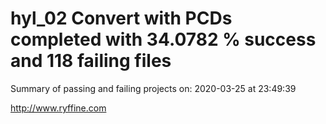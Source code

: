 # hyl_02 Convert with PCDs completed with 34.0782 % success and 118 failing files

Summary of passing and failing projects on: 2020-03-25 at 23:49:39

http://www.ryffine.com
